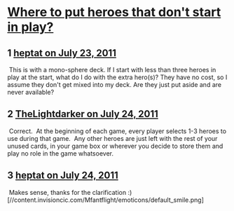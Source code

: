 # [Where to put heroes that don&#039;t start in play?](https://community.fantasyflightgames.com/topic/50372-where-to-put-heroes-that-dont-start-in-play/)

## 1 [heptat on July 23, 2011](https://community.fantasyflightgames.com/topic/50372-where-to-put-heroes-that-dont-start-in-play/?do=findComment&comment=503394)

 This is with a mono-sphere deck. If I start with less than three heroes in play at the start, what do I do with the extra hero(s)? They have no cost, so I assume they don't get mixed into my deck. Are they just put aside and are never available? 

## 2 [TheLightdarker on July 24, 2011](https://community.fantasyflightgames.com/topic/50372-where-to-put-heroes-that-dont-start-in-play/?do=findComment&comment=503408)

 Correct.  At the beginning of each game, every player selects 1-3 heroes to use during that game.  Any other heroes are just left with the rest of your unused cards, in your game box or wherever you decide to store them and play no role in the game whatsoever.

## 3 [heptat on July 24, 2011](https://community.fantasyflightgames.com/topic/50372-where-to-put-heroes-that-dont-start-in-play/?do=findComment&comment=503410)

 Makes sense, thanks for the clarification :) [//content.invisioncic.com/Mfantflight/emoticons/default_smile.png]

